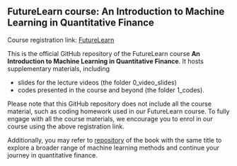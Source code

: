 ## FutureLearn course: An Introduction to Machine Learning in Quantitative Finance

Course registration link: [FutureLearn](https://www.futurelearn.com/courses/an-introduction-to-machine-learning-in-quantitative-finance) 

This is the official GitHub repository of the FutureLearn course **An Introduction to Machine Learning in Quantitative Finance**. It hosts supplementary materials, including 
+ slides for the lecture videos (the folder 0_video_slides)
+ codes presented in the course and beyond (the folder 1_codes).

Please note that this GitHub repository does not include all the course material, such as coding homework used in our FutureLearn course. To fully engage with all the course materials, we encourage you to enrol in our course using the above registration link.

Additionally, you may refer to [repository](https://github.com/deepintomlf/mlfbook) of the book with the same title to explore a broader range of machine learning methods and continue your journey in quantitative finance.
